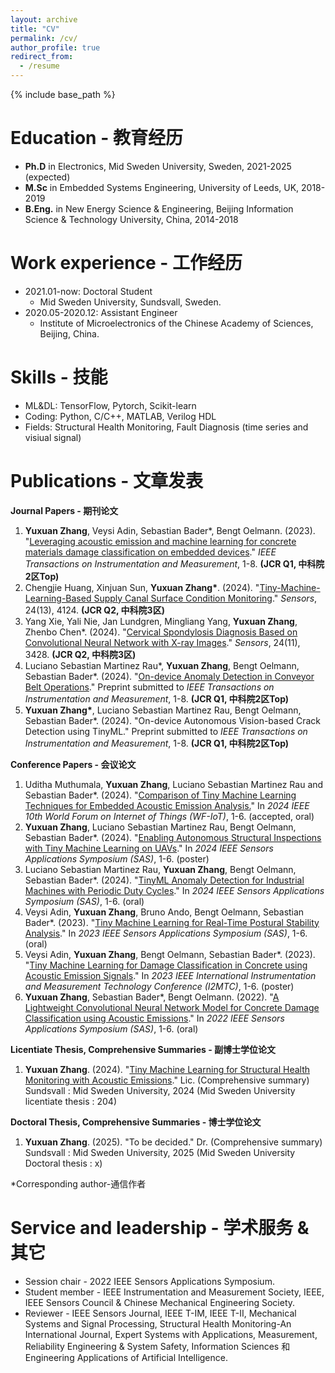 ```yaml
---
layout: archive
title: "CV"
permalink: /cv/
author_profile: true
redirect_from:
  - /resume
---
```


{% include base_path %}

Education - 教育经历
======
* **Ph.D** in Electronics, Mid Sweden University, Sweden, 2021-2025 (expected)
* **M.Sc** in Embedded Systems Engineering, University of Leeds, UK, 2018-2019
* **B.Eng.** in New Energy Science & Engineering, Beijing Information Science & Technology University, China, 2014-2018

Work experience - 工作经历
======
* 2021.01-now: Doctoral Student
  * Mid Sweden University, Sundsvall, Sweden.     
* 2020.05-2020.12: Assistant Engineer
  * Institute of Microelectronics of the Chinese Academy of Sciences, Beijing, China.

Skills - 技能
======
* ML&DL: TensorFlow, Pytorch, Scikit-learn
* Coding: Python, C/C++, MATLAB, Verilog HDL
* Fields: Structural Health Monitoring, Fault Diagnosis (time series and visiual signal)

Publications - 文章发表
======
__Journal Papers - 期刊论文__
1. __Yuxuan Zhang__, Veysi Adin, Sebastian Bader*, Bengt Oelmann. (2023). "[Leveraging acoustic emission and machine learning for concrete materials damage classification on embedded devices](https://ieeexplore.ieee.org/document/10227301)." _IEEE Transactions on Instrumentation and Measurement_, 1-8. __(JCR Q1, 中科院2区Top)__
2. Chengjie Huang, Xinjuan Sun, __Yuxuan Zhang*__. (2024). "[Tiny-Machine-Learning-Based Supply Canal Surface Condition Monitoring](https://www.mdpi.com/1424-8220/24/13/4124)." _Sensors_, 24(13), 4124. __(JCR Q2, 中科院3区)__
3. Yang Xie, Yali Nie, Jan Lundgren, Mingliang Yang, __Yuxuan Zhang__, Zhenbo Chen*. (2024). "[Cervical Spondylosis Diagnosis Based on Convolutional Neural Network with X-ray Images](https://www.mdpi.com/1424-8220/24/11/3428)." _Sensors_, 24(11), 3428. __(JCR Q2, 中科院3区)__
4. Luciano Sebastian Martinez Rau*, __Yuxuan Zhang__, Bengt Oelmann, Sebastian Bader*. (2024). "[On-device Anomaly Detection in Conveyor Belt Operations]([https://ieeexplore.ieee.org/document/10636584](https://arxiv.org/abs/2411.10729))." Preprint submitted to _IEEE Transactions on Instrumentation and Measurement_, 1-8. __(JCR Q1, 中科院2区Top)__
5. __Yuxuan Zhang*__, Luciano Sebastian Martinez Rau, Bengt Oelmann, Sebastian Bader*. (2024). "On-device Autonomous Vision-based Crack Detection using TinyML." Preprint submitted to _IEEE Transactions on Instrumentation and Measurement_, 1-8. __(JCR Q1, 中科院2区Top)__
  
__Conference Papers - 会议论文__
1. Uditha Muthumala, __Yuxuan Zhang__, Luciano Sebastian Martinez Rau and Sebastian Bader*. (2024). "[Comparison of Tiny Machine Learning Techniques for Embedded Acoustic Emission Analysis.](https://arxiv.org/abs/2411.17733)" In _2024 IEEE 10th World Forum on Internet of Things (WF-IoT)_, 1-6. (accepted, oral)
2. __Yuxuan Zhang__, Luciano Sebastian Martinez Rau, Bengt Oelmann, Sebastian Bader*. (2024). "[Enabling Autonomous Structural Inspections with Tiny Machine Learning on UAVs](https://ieeexplore.ieee.org/document/10636583)." In _2024 IEEE Sensors Applications Symposium (SAS)_, 1-6. (poster)
3. Luciano Sebastian Martinez Rau, __Yuxuan Zhang__, Bengt Oelmann, Sebastian Bader*. (2024). "[TinyML Anomaly Detection for Industrial Machines with Periodic Duty Cycles](https://ieeexplore.ieee.org/document/10636584)." In _2024 IEEE Sensors Applications Symposium (SAS)_, 1-6. (oral)
4. Veysi Adin, __Yuxuan Zhang__, Bruno Ando, Bengt Oelmann, Sebastian Bader*. (2023). "[Tiny Machine Learning for Real-Time Postural Stability Analysis](https://ieeexplore.ieee.org/document/10254126)." In _2023 IEEE Sensors Applications Symposium (SAS)_, 1-6. (oral)
5. Veysi Adin, __Yuxuan Zhang__, Bengt Oelmann, Sebastian Bader*. (2023). "[Tiny Machine Learning for Damage Classification in Concrete using Acoustic Emission Signals](https://ieeexplore.ieee.org/document/10175972)." In _2023 IEEE International Instrumentation and Measurement Technology Conference (I2MTC)_, 1-6. (poster)
6. __Yuxuan Zhang__, Sebastian Bader*, Bengt Oelmann. (2022). "[A Lightweight Convolutional Neural Network Model for Concrete Damage Classification using Acoustic Emissions](https://ieeexplore.ieee.org/document/9881386)." In _2022 IEEE Sensors Applications Symposium (SAS)_, 1-6. (oral)

__Licentiate Thesis, Comprehensive Summaries - 副博士学位论文__
1. __Yuxuan Zhang__. (2024). "[Tiny Machine Learning for Structural Health Monitoring with Acoustic Emissions](https://miun.diva-portal.org/smash/record.jsf?pid=diva2%3A1857441&dswid=-6455)." Lic. (Comprehensive summary) Sundsvall : Mid Sweden University, 2024 (Mid Sweden University licentiate thesis : 204)

__Doctoral Thesis, Comprehensive Summaries - 博士学位论文__
1. __Yuxuan Zhang__. (2025). "To be decided." Dr. (Comprehensive summary) Sundsvall : Mid Sweden University, 2025 (Mid Sweden University Doctoral thesis : x)

*Corresponding author-通信作者

Service and leadership - 学术服务 & 其它
======
* Session chair - 2022 IEEE Sensors Applications Symposium.
* Student member - IEEE Instrumentation and Measurement Society, IEEE, IEEE Sensors Council & Chinese Mechanical Engineering Society.
* Reviewer - IEEE Sensors Journal, IEEE T-IM, IEEE T-II, Mechanical Systems and Signal Processing, Structural Health Monitoring-An International Journal, Expert Systems with Applications, Measurement, Reliability Engineering & System Safety, Information Sciences 和 Engineering Applications of Artificial Intelligence.
